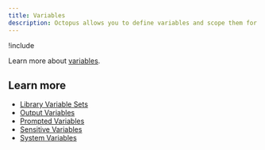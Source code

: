 ```yaml
---
title: Variables
description: Octopus allows you to define variables and scope them for use in different phases of your deployments.
---
```

!include <variables>

Learn more about [variables](/docs/projects/variables/index.md).

## Learn more

- [Library Variable Sets](/docs/projects/variables/library-variable-sets.md)
- [Output Variables](/docs/projects/variables/output-variables.md)
- [Prompted Variables](/docs/projects/variables/prompted-variables.md)
- [Sensitive Variables](/docs/projects/variables/sensitive-variables.md)
- [System Variables](/docs/projects/variables/output-variables.md)
